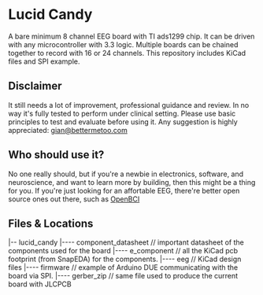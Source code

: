 # Lucid Candy
A bare minimum 8 channel EEG board with TI ads1299 chip. It can be driven with any microcontroller with 3.3 logic. Multiple boards can be chained together to record with 16 or 24 channels. This repository includes KiCad files and SPI example.

## Disclaimer
It still needs a lot of improvement, professional guidance and review. In no way it's fully tested to perform under clinical setting. Please use basic principles to test and evaluate before using it. Any suggestion is highly appreciated: gian@bettermetoo.com

## Who should use it?
No one really should, but if you're a newbie in electronics, software, and neuroscience, and want to learn more by building, then this might be a thing for you. If you're just looking for an affortable EEG, there're better open source ones out there, such as [OpenBCI](https://openbci.com/)

## Files & Locations
|-- lucid_candy
|---- component_datasheet // important datasheet of the components used for the board
|---- e_component         // all the KiCad pcb footprint (from SnapEDA) for the components.
|---- eeg                 // KiCad design files
|---- firmware            // example of Arduino DUE communicating with the board via SPI.
|---- gerber_zip          // same file used to produce the current board with JLCPCB

